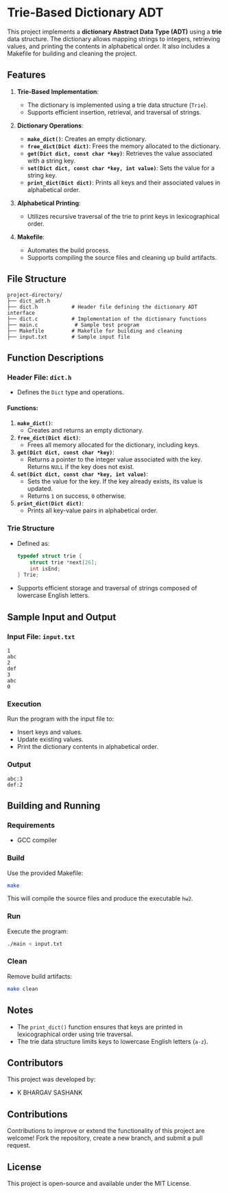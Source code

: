 # Trie-Based Dictionary ADT

This project implements a **dictionary Abstract Data Type (ADT)** using a **trie** data structure. The dictionary allows mapping strings to integers, retrieving values, and printing the contents in alphabetical order. It also includes a Makefile for building and cleaning the project.

## Features

1. **Trie-Based Implementation**:
   - The dictionary is implemented using a trie data structure (`Trie`).
   - Supports efficient insertion, retrieval, and traversal of strings.

2. **Dictionary Operations**:
   - **`make_dict()`**: Creates an empty dictionary.
   - **`free_dict(Dict dict)`**: Frees the memory allocated to the dictionary.
   - **`get(Dict dict, const char *key)`**: Retrieves the value associated with a string key.
   - **`set(Dict dict, const char *key, int value)`**: Sets the value for a string key.
   - **`print_dict(Dict dict)`**: Prints all keys and their associated values in alphabetical order.

3. **Alphabetical Printing**:
   - Utilizes recursive traversal of the trie to print keys in lexicographical order.

4. **Makefile**:
   - Automates the build process.
   - Supports compiling the source files and cleaning up build artifacts.

## File Structure

```
project-directory/
├── dict_adt.h 
├── dict.h           # Header file defining the dictionary ADT interface
├── dict.c           # Implementation of the dictionary functions
├── main.c            # Sample test program
├── Makefile         # Makefile for building and cleaning
├── input.txt        # Sample input file
```

## Function Descriptions

### Header File: `dict.h`
- Defines the `Dict` type and operations.

#### Functions:
1. **`make_dict()`**:
   - Creates and returns an empty dictionary.
2. **`free_dict(Dict dict)`**:
   - Frees all memory allocated for the dictionary, including keys.
3. **`get(Dict dict, const char *key)`**:
   - Returns a pointer to the integer value associated with the key. Returns `NULL` if the key does not exist.
4. **`set(Dict dict, const char *key, int value)`**:
   - Sets the value for the key. If the key already exists, its value is updated.
   - Returns `1` on success, `0` otherwise.
5. **`print_dict(Dict dict)`**:
   - Prints all key-value pairs in alphabetical order.

### Trie Structure
- Defined as:
  ```c
  typedef struct trie {
      struct trie *next[26];
      int isEnd;
  } Trie;
  ```
- Supports efficient storage and traversal of strings composed of lowercase English letters.

## Sample Input and Output

### Input File: `input.txt`
```
1
abc
2
def
3
abc
0
```

### Execution
Run the program with the input file to:
- Insert keys and values.
- Update existing values.
- Print the dictionary contents in alphabetical order.

### Output
```
abc:3
def:2
```

## Building and Running

### Requirements
- GCC compiler

### Build
Use the provided Makefile:
```bash
make
```
This will compile the source files and produce the executable `hw2`.

### Run
Execute the program:
```bash
./main < input.txt
```

### Clean
Remove build artifacts:
```bash
make clean
```

## Notes
- The `print_dict()` function ensures that keys are printed in lexicographical order using trie traversal.
- The trie data structure limits keys to lowercase English letters (`a-z`).

## Contributors
This project was developed by:
- K BHARGAV SASHANK

## Contributions
Contributions to improve or extend the functionality of this project are welcome! Fork the repository, create a new branch, and submit a pull request.

## License
This project is open-source and available under the MIT License.

